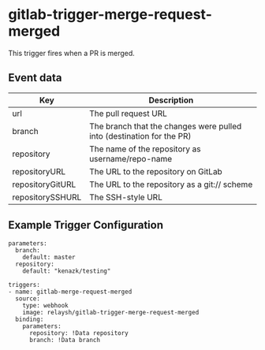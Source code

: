# gitlab-trigger-merge-request-merged

This trigger fires when a PR is merged.

## Event data

| Key              | Description                                                           |
|------------------|-----------------------------------------------------------------------|
| url              | The pull request URL                                                  |
| branch           | The branch that the changes were pulled into (destination for the PR) |
| repository       | The name of the repository as username/repo-name                      |
| repositoryURL    | The URL to the repository on GitLab                                   |
| repositoryGitURL | The URL to the repository as a git:// scheme                          |
| repositorySSHURL | The SSH-style URL                                                     |

## Example Trigger Configuration

```
parameters:
  branch: 
    default: master
  repository:
    default: "kenazk/testing"
    
triggers:
- name: gitlab-merge-request-merged
  source:
    type: webhook
    image: relaysh/gitlab-trigger-merge-request-merged
  binding:
    parameters:
      repository: !Data repository 
      branch: !Data branch
```